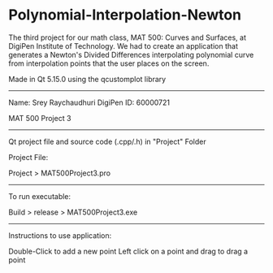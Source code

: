 # Polynomial-Interpolation-Newton

The third project for our math class, MAT 500: Curves and Surfaces, at DigiPen Institute of Technology. We had to create an application that generates a Newton's Divided Differences interpolating polynomial curve from interpolation points that the user places on the screen.

Made in Qt 5.15.0 using the qcustomplot library

-------------------------------------------

Name: Srey Raychaudhuri
DigiPen ID: 60000721

MAT 500 Project 3

-------------------------------------------

Qt project file and source code (.cpp/.h) in 
"Project" Folder

Project File: 

Project > MAT500Project3.pro

-------------------------------------------

To run executable: 

Build > release > MAT500Project3.exe

-------------------------------------------

Instructions to use application:

Double-Click to add a new point
Left click on a point and drag to drag a point
